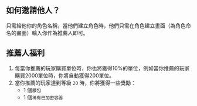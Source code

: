 ## 如何邀請他人？

只需給他你的角色名稱，當他們建立角色時，他們只需在角色建立畫面（為角色命名的畫面）輸入你作為推薦人即可。

##  推薦人福利
1. 每當你推薦的玩家購買單位時，你也將獲得10%的單位，例如當你推薦的玩家購買2000單位時，你將自動獲得200單位。
3. 當你推薦的玩家達到等級 `20` 時，你將獲得一些獎勵：
	- 1 個`腰包`
	- 1 個`稀有已加密容器`
